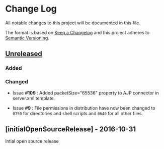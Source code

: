 # Change Log
All notable changes to this project will be documented in this file.

The format is based on [Keep a Changelog](http://keepachangelog.com/) 
and this project adheres to [Semantic Versioning](http://semver.org/).

## [Unreleased]
### Added

### Changed

* Issue **#109** : Added packetSize="65536" property to AJP connector in server.xml template.

* Issue **#9** : File permissions in distribution have now been changed to `0750` for directories and shell scripts and `0640` for all other files.

## [initialOpenSourceRelease] - 2016-10-31
Intial open source release

[Unreleased]: https://github.com/gchq/stroom-proxy/compare/initialOpenSourceRelease...HEAD
